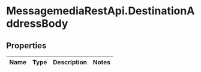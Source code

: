 # MessagemediaRestApi.DestinationAddressBody

## Properties
Name | Type | Description | Notes
------------ | ------------- | ------------- | -------------


